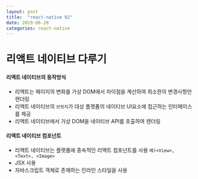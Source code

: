 ```yaml
---
layout: post
title:  "react-native 02"
date: 2019-06-28
categories: react-native
---
```

# 리액트 네이티브 다루기

#### 리액트 네이티브의 동작방식
- 리액트는 페이지의 변화를 가상 DOM에서 차이점을 계산하여 최소한의 변경사항만 렌더링
- 리액트 네이티브의 `브릿지`가 대상 플랫폼의 네이티브 UI요소에 접근하는 인터페이스를 제공 
- 리액트 네이티브에서 가상 DOM을 네이티브 API를 호출하여 렌더링

#### 리액트 네이티브 컴포넌트
- 리액트 네이티브는 플랫폼에 종속적인 리액트 컴포넌트를 사용 `예)<View>, <Text>, <Image>`
- JSX 사용 
- 자바스크립트 객체로 존재하는 인라인 스타일을 사용 

